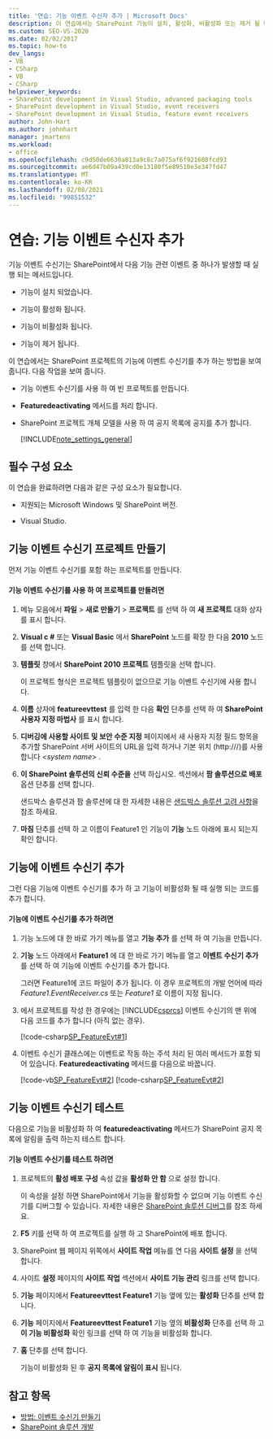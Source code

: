 ```yaml
---
title: '연습: 기능 이벤트 수신자 추가 | Microsoft Docs'
description: 이 연습에서는 SharePoint 기능이 설치, 활성화, 비활성화 또는 제거 될 때 실행 되는 메서드인 기능 이벤트 수신기를 추가 합니다.
ms.custom: SEO-VS-2020
ms.date: 02/02/2017
ms.topic: how-to
dev_langs:
- VB
- CSharp
- VB
- CSharp
helpviewer_keywords:
- SharePoint development in Visual Studio, advanced packaging tools
- SharePoint development in Visual Studio, event receivers
- SharePoint development in Visual Studio, feature event receivers
author: John-Hart
ms.author: johnhart
manager: jmartens
ms.workload:
- office
ms.openlocfilehash: c9d50de6630a813a9c8c7a075af6f921608fcd93
ms.sourcegitcommit: ae6d47b09a439cd0e13180f5e89510e3e347fd47
ms.translationtype: MT
ms.contentlocale: ko-KR
ms.lasthandoff: 02/08/2021
ms.locfileid: "99851532"
---
```

# <a name="walkthrough-add-feature-event-receivers"></a>연습: 기능 이벤트 수신자 추가
기능 이벤트 수신기는 SharePoint에서 다음 기능 관련 이벤트 중 하나가 발생할 때 실행 되는 메서드입니다.

- 기능이 설치 되었습니다.

- 기능이 활성화 됩니다.

- 기능이 비활성화 됩니다.

- 기능이 제거 됩니다.

이 연습에서는 SharePoint 프로젝트의 기능에 이벤트 수신기를 추가 하는 방법을 보여 줍니다. 다음 작업을 보여 줍니다.

- 기능 이벤트 수신기를 사용 하 여 빈 프로젝트를 만듭니다.

- **Featuredeactivating** 메서드를 처리 합니다.

- SharePoint 프로젝트 개체 모델을 사용 하 여 공지 목록에 공지를 추가 합니다.

  [!INCLUDE[note_settings_general](../sharepoint/includes/note-settings-general-md.md)]

## <a name="prerequisites"></a>필수 구성 요소
 이 연습을 완료하려면 다음과 같은 구성 요소가 필요합니다.

- 지원되는 Microsoft Windows 및 SharePoint 버전.

- Visual Studio.

## <a name="create-a-feature-event-receiver-project"></a>기능 이벤트 수신기 프로젝트 만들기
 먼저 기능 이벤트 수신기를 포함 하는 프로젝트를 만듭니다.

#### <a name="to-create-a-project-with-a-feature-event-receiver"></a>기능 이벤트 수신기를 사용 하 여 프로젝트를 만들려면

1. 메뉴 모음에서 **파일**  >  **새로 만들기**  >  **프로젝트** 를 선택 하 여 **새 프로젝트** 대화 상자를 표시 합니다.

2. **Visual c #** 또는 **Visual Basic** 에서 **SharePoint** 노드를 확장 한 다음 **2010** 노드를 선택 합니다.

3. **템플릿** 창에서 **SharePoint 2010 프로젝트** 템플릿을 선택 합니다.

     이 프로젝트 형식은 프로젝트 템플릿이 없으므로 기능 이벤트 수신기에 사용 합니다.

4. **이름** 상자에 **featureevttest** 를 입력 한 다음 **확인** 단추를 선택 하 여 **SharePoint 사용자 지정 마법사** 를 표시 합니다.

5. **디버깅에 사용할 사이트 및 보안 수준 지정** 페이지에서 새 사용자 지정 필드 항목을 추가할 SharePoint 서버 사이트의 URL을 입력 하거나 기본 위치 (http:///)를 사용 합니다 \<*system name*> .

6. **이 SharePoint 솔루션의 신뢰 수준을** 선택 하십시오. 섹션에서 **팜 솔루션으로 배포** 옵션 단추를 선택 합니다.

     샌드박스 솔루션과 팜 솔루션에 대 한 자세한 내용은 [샌드박스 솔루션 고려 사항](../sharepoint/sandboxed-solution-considerations.md)을 참조 하세요.

7. **마침** 단추를 선택 하 고 이름이 Feature1 인 기능이 **기능** 노드 아래에 표시 되는지 확인 합니다.

## <a name="add-an-event-receiver-to-the-feature"></a>기능에 이벤트 수신기 추가
 그런 다음 기능에 이벤트 수신기를 추가 하 고 기능이 비활성화 될 때 실행 되는 코드를 추가 합니다.

#### <a name="to-add-an-event-receiver-to-the-feature"></a>기능에 이벤트 수신기를 추가 하려면

1. 기능 노드에 대 한 바로 가기 메뉴를 열고 **기능 추가** 를 선택 하 여 기능을 만듭니다.

2. **기능** 노드 아래에서 **Feature1** 에 대 한 바로 가기 메뉴를 열고 **이벤트 수신기 추가** 를 선택 하 여 기능에 이벤트 수신기를 추가 합니다.

     그러면 Feature1에 코드 파일이 추가 됩니다. 이 경우 프로젝트의 개발 언어에 따라 *Feature1.EventReceiver.cs* 또는 *Feature1* 로 이름이 지정 됩니다.

3. 에서 프로젝트를 작성 한 경우에는 [!INCLUDE[csprcs](../sharepoint/includes/csprcs-md.md)] 이벤트 수신기의 맨 위에 다음 코드를 추가 합니다 (아직 없는 경우).

     [!code-csharp[SP_FeatureEvt#1](../sharepoint/codesnippet/CSharp/featureevttest2/features/feature1/feature1.eventreceiver.cs#1)]

4. 이벤트 수신기 클래스에는 이벤트로 작동 하는 주석 처리 된 여러 메서드가 포함 되어 있습니다. **Featuredeactivating** 메서드를 다음으로 바꿉니다.

     [!code-vb[SP_FeatureEvt#2](../sharepoint/codesnippet/VisualBasic/featureevt2vb/features/feature1/feature1.eventreceiver.vb#2)]
     [!code-csharp[SP_FeatureEvt#2](../sharepoint/codesnippet/CSharp/featureevttest2/features/feature1/feature1.eventreceiver.cs#2)]

## <a name="test-the-feature-event-receiver"></a>기능 이벤트 수신기 테스트
 다음으로 기능을 비활성화 하 여 **featuredeactivating** 메서드가 SharePoint 공지 목록에 알림을 출력 하는지 테스트 합니다.

#### <a name="to-test-the-feature-event-receiver"></a>기능 이벤트 수신기를 테스트 하려면

1. 프로젝트의 **활성 배포 구성** 속성 값을 **활성화 안 함** 으로 설정 합니다.

     이 속성을 설정 하면 SharePoint에서 기능을 활성화할 수 없으며 기능 이벤트 수신기를 디버그할 수 있습니다. 자세한 내용은 [SharePoint 솔루션 디버그](../sharepoint/debugging-sharepoint-solutions.md)를 참조 하세요.

2. **F5** 키를 선택 하 여 프로젝트를 실행 하 고 SharePoint에 배포 합니다.

3. SharePoint 웹 페이지 위쪽에서 **사이트 작업** 메뉴를 연 다음 **사이트 설정** 을 선택 합니다.

4. 사이트 **설정** 페이지의 **사이트 작업** 섹션에서 **사이트 기능 관리** 링크를 선택 합니다.

5. **기능** 페이지에서 **Featureevttest Feature1** 기능 옆에 있는 **활성화** 단추를 선택 합니다.

6. **기능** 페이지에서 **Featureevttest Feature1** 기능 옆의 **비활성화** 단추를 선택 하 고 **이 기능 비활성화** 확인 링크를 선택 하 여 기능을 비활성화 합니다.

7. **홈** 단추를 선택 합니다.

     기능이 비활성화 된 후 **공지 목록에 알림이 표시** 됩니다.

## <a name="see-also"></a>참고 항목

- [방법: 이벤트 수신기 만들기](../sharepoint/how-to-create-an-event-receiver.md)
- [SharePoint 솔루션 개발](../sharepoint/developing-sharepoint-solutions.md)
